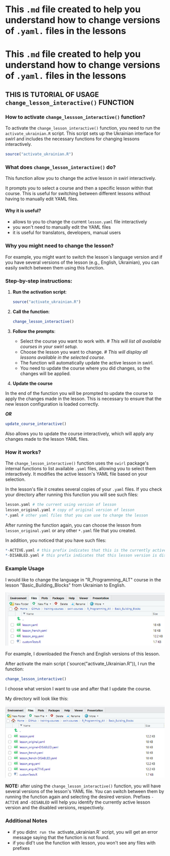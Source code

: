 # This `.md` file created to help you understand how to change versions of `.yaml.` files in the lessons

# This `.md` file created to help you understand how to change versions of `.yaml.` files in the lessons

## THIS IS TUTORIAL OF USAGE `change_lesson_interactive()` FUNCTION

### How to activate `change_lessson_interactive()` function?

To activate the `change_lesson_interactive()` function, you need to run the `activate_ukrainian.R` script. This script sets up the Ukrainian interface for swirl and includes the necessary functions for changing lessons interactively.

```r
source("activate_ukrainian.R")
```

### What does `change_lesson_interactive()` do?

This function allow you to change the active lesson in swirl interactively. 


It prompts you to select a course and then a specific lesson within that course. This is useful for switching between different lessons without having to manually edit YAML files.

#### Why it is useful?

- allows to you to change the current `lesson.yaml` file interactively
- you won't need to manually edit the YAML files
- it is useful for translators, developers, manual users

### Why you might need to change the lesson?

For example, you might want to switch the lesson`s language version and if you have several versions of the lesson (e.g., English, Ukrainian), you can easily switch between them using this function.

### Step-by-step instructions:

1. **Run the activation script**:
   ```r
   source("activate_ukrainian.R")
   ```

2. **Call the function**:
   ```r
   change_lesson_interactive()
   ```

3. **Follow the prompts**:
   - Select the course you want to work with. *# This will list all available courses in your swirl setup.*
   - Choose the lesson you want to change. *# This will display all lessons available in the selected course.*
   - The function will automatically update the active lesson in swirl.
   - You need to update the course where you did changes, so the changes will be applied.


4. **Update the course**

In the end of the function you will be prompted to update the course to apply the changes made in the lesson. This is necessary to ensure that the new lesson configuration is loaded correctly.

***OR***
   ```r
   update_course_interactive()
   ```
Also allows you to update the course interactively, which will apply any changes made to the lesson YAML files.
   
### How it works?

The `change_lesson_interactive()` function uses the `swirl` package's internal functions to list available `.yaml` files, allowing you to select them interactively. It modifies the active lesson's YAML file based on your selection.

In the lesson's file it creates several copies of your `.yaml` files. If you check your directory after running this function you will see such files:
```r
lesson.yaml # the current using version of lesson
lesson_original.yaml # copy of original version of lesson
*.yaml # other yaml files that you can use to change the lesson
```
After running the function again, you can choose the lesson from `lesson_original.yaml` or any other `*.yaml` file that you created.


In addition, you noticed that you have such files:
```r
*-ACTIVE.yaml # this prefix indicates that this is the currently active lesson version
*-DISABLED.yaml # this prefix indicates that this lesson version is disabled
```

### Example Usage

I would like to change the language in "R_Programming_ALT" course in the lesson "Basic_Building_Blocks" from Ukrainian to English.

![change_lessons_guide-1](images/change_lessons_guide-1.jpg)


For example, I downloaded the French and English versions of this lesson.


After activate the main script (`source("activate_Ukrainian.R")), I run the function:
```r
change_lesson_interactive()
```

I choose what version I want to use and after that I update the course.

My directory will look like this: 

![change_lessons_guide-2](images/change_lessons_guide-2.jpg)

**NOTE:** after using the `change_lesson_interactive()` function, you will have several versions of the lesson's YAML file. You can switch between them by running the function again and selecting the desired version. Prefixes `-ACTIVE` and `-DISABLED` will help you identify the currently active lesson version and the disabled versions, respectively.

### Additional Notes
- if you didn`t run the `activate_ukrainian.R` script, you will get an error message saying that the function is not found.
- if you did't use the function with lesson, you won't see any files with prefixes 